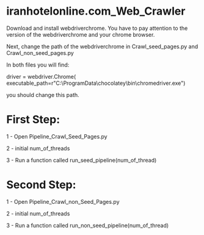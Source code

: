 # iranhotelonline.com_Web_Crawler

Download and install webdriverchrome. You have to pay attention to the version of the webdriverchrome and your chrome browser.

Next, change the path of the webdriverchrome in Crawl_seed_pages.py and Crawl_non_seed_pages.py

In both files you will find:

driver = webdriver.Chrome(
        executable_path=r"C:\ProgramData\chocolatey\bin\chromedriver.exe")

you should change this path.


# First Step:
1 - Open Pipeline_Crawl_Seed_Pages.py

2 - initial num_of_threads

3 - Run a function called run_seed_pipeline(num_of_thread)


# Second Step:
1 - Open Pipeline_Crawl_non_Seed_Pages.py

2 - initial num_of_threads

3 - Run a function called run_non_seed_pipeline(num_of_thread)


